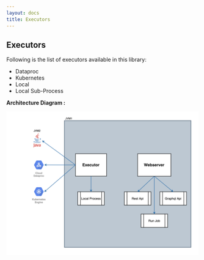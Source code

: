 ```yaml
---
layout: docs
title: Executors
---
```


## Executors

Following is the list of executors available in this library:
- Dataproc
- Kubernetes
- Local
- Local Sub-Process


**Architecture Diagram :**

![Architecture Diagram](executors.jpg)